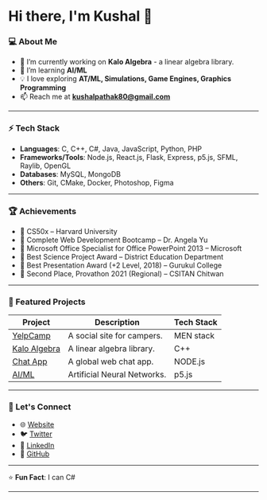 # Hi there, I'm Kushal 👋

### 💻 About Me

- 🔭 I’m currently working on **Kalo Algebra** - a linear algebra library.
- 🌱 I’m learning **AI/ML**
- 💡 I love exploring **AT/ML, Simulations, Game Engines, Graphics Programming**
- 📫 Reach me at **kushalpathak80@gmail.com**

---

### ⚡ Tech Stack

- **Languages**: C, C++, C#, Java, JavaScript, Python, PHP
- **Frameworks/Tools**: Node.js, React.js, Flask, Express, p5.js, SFML, Raylib, OpenGL
- **Databases**: MySQL, MongoDB
- **Others**: Git, CMake, Docker, Photoshop, Figma

---

### 🏆 Achievements

- 📜 CS50x – Harvard University
- 📜 Complete Web Development Bootcamp – Dr. Angela Yu
- 📜 Microsoft Office Specialist for Office PowerPoint 2013 – Microsoft
- 🥇 Best Science Project Award – District Education Department
- 🥇 Best Presentation Award (+2 Level, 2018) – Gurukul College
- 🥇 Second Place, Provathon 2021 (Regional) – CSITAN Chitwan

---

### 🚀 Featured Projects

| Project                                                       | Description                | Tech Stack |
| ------------------------------------------------------------- | -------------------------- | ---------- |
| [YelpCamp](https://github.com/Kushal-Pathak/yelpcamp)         | A social site for campers. | MEN stack  |
| [Kalo Algebra](https://github.com/Kushal-Pathak/Kalo-Algebra) | A linear algebra library.  | C++        |
| [Chat App](https://github.com/Kushal-Pathak/Chat-App) | A global web chat app.  | NODE.js        |
| [AI/ML](https://github.com/Kushal-Pathak/Neural-Networks) | Artificial Neural Networks.  | p5.js        |

---

### 🌟 Let's Connect

- 🌐 [Website](kushalpathak.com.np)
- 🐦 [Twitter](https://x.com/KushalPathak7)
- 💼 [LinkedIn](https://www.linkedin.com/in/kushal-pathak-9501121a4)
- 📂 [GitHub](https://github.com/Kushal-Pathak)

---

⭐ **Fun Fact**: I can C#

---
